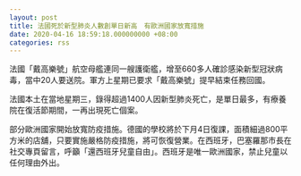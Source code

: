 ```yaml
---
layout: post
title: 法國死於新型肺炎人數創單日新高　有歐洲國家放寬措施
date: 2020-04-16 18:59:18.000000000 +08:00
categories: rss
---
```


法國「戴高樂號」航空母艦連同一艘護衛艦，增至660多人確診感染新型冠狀病毒，當中20人要送院。軍方上星期已要求「戴高樂號」提早結束任務回國。

法國本土在當地星期三，錄得超過1400人因新型肺炎死亡，是單日最多，有療養院在復活節期間，一再出現死亡個案。

部分歐洲國家開始放寬防疫措施。德國的學校將於下月4日復課，面積細過800平方米的店舖，只要實施嚴格防疫措施，將可恢復營業。在西班牙，巴塞羅那市長在社交專頁留言，呼籲「還西班牙兒童自由」。西班牙是唯一歐洲國家，禁止兒童以任何理由外出。
